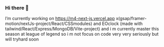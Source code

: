 ### Hi there 👋
I’m currently working on https://m4-next-js.vercel.app x(gsap/framer-motion/nextJs-project/React/CSSmodules) and EOclock (made with tailwind/React/Express/MongoDB/Vite-project) and i m currently master this season at league of legend so i m not focus on code very very seriously but will tryhard soon
<!--
**hugochoquet/hugochoquet** is a ✨ _special_ ✨ repository because its `README.md` (this file) appears on your GitHub profile.

Here are some ideas to get you started:

- 🔭 I’m currently working on ...
- 🌱 I’m currently learning ...
- 👯 I’m looking to collaborate on ...
- 🤔 I’m looking for help with ...
- 💬 Ask me about ...
- 📫 How to reach me: ...
- 😄 Pronouns: ...
- ⚡ Fun fact: ...
-->

